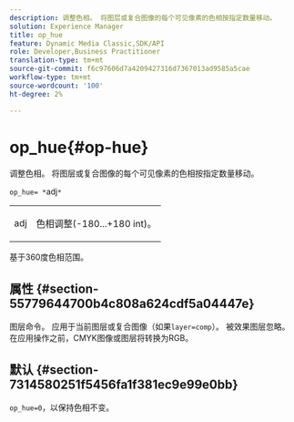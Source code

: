 ```yaml
---
description: 调整色相。 将图层或复合图像的每个可见像素的色相按指定数量移动。
solution: Experience Manager
title: op_hue
feature: Dynamic Media Classic,SDK/API
role: Developer,Business Practitioner
translation-type: tm+mt
source-git-commit: f6c97606d7a4209427316d7367013ad9585a5cae
workflow-type: tm+mt
source-wordcount: '100'
ht-degree: 2%

---
```



# op_hue{#op-hue}

调整色相。 将图层或复合图像的每个可见像素的色相按指定数量移动。

`op_hue= *`adj`*`

<table id="simpletable_7DC7ABA384664BDDAA65B8DEEF7859A8"> 
 <tr class="strow"> 
  <td class="stentry"> <p><span class="varname"> adj</span> </p> </td> 
  <td class="stentry"> <p>色相调整(-180...+180 int)。 </p></td> 
 </tr> 
</table>

基于360度色相范围。

## 属性 {#section-55779644700b4c808a624cdf5a04447e}

图层命令。 应用于当前图层或复合图像（如果`layer=comp`）。 被效果图层忽略。 在应用操作之前，CMYK图像或图层将转换为RGB。

## 默认 {#section-7314580251f5456fa1f381ec9e99e0bb}

`op_hue=0`，以保持色相不变。
